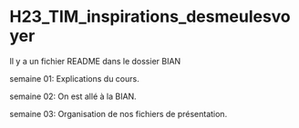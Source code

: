# H23_TIM_inspirations_desmeulesvoyer

Il y a un fichier README dans le dossier BIAN



semaine 01: Explications du cours.

semaine 02: On est allé à la BIAN.

semaine 03: Organisation de nos fichiers de présentation.
